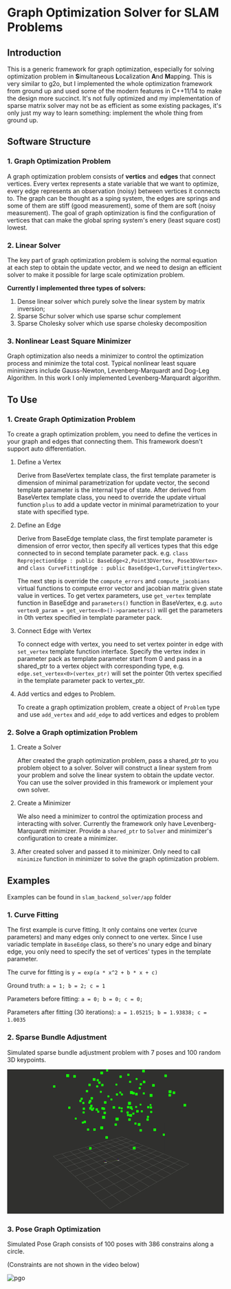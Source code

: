 # Graph Optimization Solver for SLAM Problems

## Introduction

This is a generic framework for graph optimization, especially for solving optimization problem in **S**imultaneous **L**ocalization **A**nd **M**apping. This is very similar to g2o, but I implemented the whole optimization framework from ground up and used some of the modern features in C++11/14 to make the design more succinct. It's not fully optimized and my implementation of sparse matrix solver may not be as efficient as some existing packages, it's only just my way to learn something: implement the whole thing from ground up.

## Software Structure

### 1. Graph Optimization Problem 

A graph optimization problem consists of **vertics** and **edges** that connect vertices. Every vertex represents a state variable that we want to optimize, every edge represents an observation (noisy) between vertices it connects to. The graph can be thought as a sping system, the edges are springs and some of them are stiff (good measurement), some of them are soft (noisy measurement). The goal of graph optimization is find the configuration of vertices that can make the global spring system's enery (least square cost) lowest.

### 2. Linear Solver

The key part of graph optimization problem is solving the normal equation at each step to obtain the update vector, and we need to design an efficient solver to make it possible for large scale optimization problem. 

**Currently I implemented three types of solvers:**

1. Dense linear solver which purely solve the linear system by matrix inversion;
2. Sparse Schur solver which use sparse schur complement
3. Sparse Cholesky solver which use sparse cholesky decomposition

### 3. Nonlinear Least Square Minimizer

Graph optimization also needs a minimizer to control the optimization process and minimize the total cost. Typical nonlinear least square minimizers include Gauss-Newton, Levenberg-Marquardt and Dog-Leg Algorithm. In this work I only implemented Levenberg-Marquardt algorithm.

## To Use

### 1. Create Graph Optimization Problem

To create a graph optimization problem, you need to define the vertices in your graph and edges that connecting them. This framework doesn't support auto differentiation.

1. Define a Vertex

   Derive from BaseVertex template class, the first template parameter is dimension of minimal parametrization for update vector, the second template parameter is the internal type of state. After derived from BaseVertex template class, you need to override the update virtual function `plus` to add a update vector in minimal parametrization to your state with specified type. 

2. Define an Edge

   Derive from BaseEdge template class, the first template parameter is dimension of error vector, then specify all vertices types that this edge connected to in second template parameter pack. e.g. `class ReprojectionEdge : public BaseEdge<2,Point3DVertex, Pose3DVertex>` and `class CurveFittingEdge : public BaseEdge<1,CurveFittingVertex>`. 

   The next step is override the  `compute_errors` and `compute_jacobians` virtual functions to compute error vector and jacobian matrix given state value in vertices. To get vertex parameters, use `get_vertex` template function in BaseEdge and `parameters()` function in BaseVertex, e.g. `auto vertex0_param = get_vertex<0>()->parameters()` will get the parameters in 0th vertex specified in template parameter pack.

3. Connect Edge with Vertex

   To connect edge with vertex, you need to set vertex pointer in edge with `set_vertex` template function interface. Specify the vertex index in parameter pack as template parameter start from 0 and pass in a shared_ptr to a vertex object with corresponding type, e.g. `edge.set_vertex<0>(vertex_ptr)` will set the pointer 0th vertex specified in the template parameter pack to vertex_ptr.

4. Add vertics and edges to Problem. 

   To create a graph optimization problem, create a object of `Problem` type and use `add_vertex` and `add_edge` to add vertices and edges to problem

### 2. Solve a Graph optimization Problem

1. Create a Solver 

   After created the graph optimization problem, pass a shared_ptr to you problem object to a solver. Solver will construct a linear system from your problem and solve the linear system to obtain the update vector. You can use the solver provided in this framework or implement your own solver.

2. Create a Minimizer

   We also need a minimizer to control the optimization process and interacting with solver. Currently the framework only have Levenberg-Marquardt minimizer. Provide a `shared_ptr` to `Solver` and minimizer's configuration to create a minimizer.

3. After created solver and passed it to minimizer. Only need to call `minimize` function in minimizer to solve the graph optimization problem.

## Examples

Examples can be found in `slam_backend_solver/app` folder

### 1. Curve Fitting 

The first example is curve fitting. It only contains one vertex (curve parameters) and many edges only connect to one vertex. Since I use variadic template in `BaseEdge` class, so there's no unary edge and binary edge, you only need to specify the set of vertices' types in the template parameter.

The curve for fitting is `y = exp(a * x^2 + b * x + c)`

Ground truth: `a = 1; b = 2; c = 1`

Parameters before fitting: `a = 0; b = 0; c = 0;`

Parameters after fitting (30 iterations): `a = 1.05215; b = 1.93838; c = 1.0035`

### 2. Sparse Bundle Adjustment

Simulated sparse bundle adjustment problem with 7 poses and 100 random 3D keypoints.

![sba](./resources/sba.gif)

### 3. Pose Graph Optimization 

Simulated Pose Graph consists of 100 poses with 386 constrains along a circle. 

(Constraints are not shown in the video below)

![pgo](./resources/pgo.gif)





